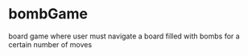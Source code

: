 # bombGame
board game where user must navigate a board filled with bombs for a certain number of moves
